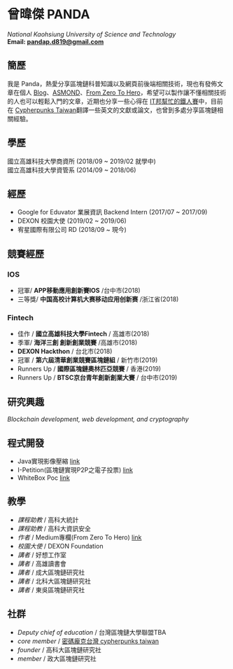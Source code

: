 <!-- # Wei-Jie Zeng -->
# 曾暐傑 PANDA
*National Kaohsiung University of Science and Technology*  
**Email: pandap.d819@gmail.com**  

## 簡歷
我是 Panda，熱愛分享區塊鏈科普知識以及網頁前後端相關技術，現也有發佈文章在個人 [Blog](https://medium.com/@kiss851990)、[ASMOND](https://medium.com/asmond)、[From Zero To Hero](https://medium.com/open-coding-style)，希望可以製作讓不懂相關技術的人也可以輕鬆入門的文章，近期也分享一些心得在 [IT邦幫忙的鐵人賽](https://ithelp.ithome.com.tw/users/20118325/ironman/2618)中，目前在 [Cypherpunks Taiwan](https://github.com/cypherpunks-core)翻譯一些英文的文獻或論文，也曾到多處分享區塊鏈相關經驗。

## 學歷
國立高雄科技大學商資所 (2018/09 ~ 2019/02 就學中)   
國立高雄科技大學資管系 (2014/09 ~ 2018/06)

## 經歷
- Google for Eduvator 業展資訊 Backend Intern (2017/07 ~ 2017/09)
- DEXON 校園大使 (2019/02 ~ 2019/06)
- 宥星國際有限公司 RD (2018/09 ~ 現今)

## 競賽經歷

### IOS 
- 冠軍/ **APP移動應用創新賽IOS** /台中市(2018)
- 三等獎/ **中国高校计算机大赛移动应用创新赛** /浙江省(2018)

### Fintech 
- 佳作 / **國立高雄科技大學Fintech** / 高雄市(2018)
- 季軍/ **海洋三創 創新創業競賽** /高雄市(2018)
- **DEXON Hackthon** / 台北市(2018)
- 冠軍 / **第六屆清華創業競賽區塊鏈組** / 新竹市(2019)
- Runners Up / **國際區塊鏈奧林匹亞競賽** / 香港(2019)
- Runners Up / **BTSC京台青年創新創業大賽** / 台中市(2019)

## 研究興趣
*Blockchain development, web development, and cryptography*

## 程式開發
- Java實現影像壓縮 [link](https://github.com/panda850819/palette)
- I-Petition(區塊鏈實現P2P之電子投票) [link](https://github.com/panda850819/i-Petition)
- WhiteBox Poc [link](https://github.com/panda850819/whitebox)


## 教學
- *課程助教* / 高科大統計
- *課程助教* / 高科大資訊安全
- *作者* / Medium專欄(From Zero To Hero) [link](https://medium.com/open-coding-style)
- *校園大使* / DEXON Foundation
- *講者* / 好想工作室
- *講者* / 高雄讀書會
- *講者* / 成大區塊鏈研究社
- *講者* / 北科大區塊鏈研究社
- *講者* / 東吳區塊鏈研究社

## 社群
- *Deputy chief of education* / 台灣區塊鏈大學聯盟TBA
- *core member* / [密碼龐克台灣 cypherpunks taiwan](https://github.com/cypherpunks-core) 
- *founder* / 高科大區塊鏈研究社
- *member* / 政大區塊鏈研究社
